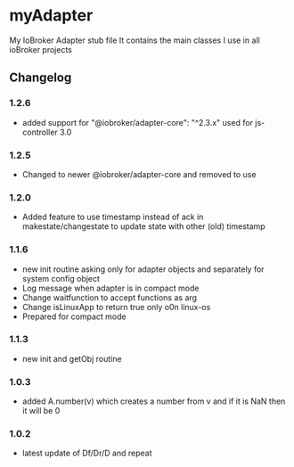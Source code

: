 # myAdapter

My IoBroker Adapter stub file
It contains the main classes I use in all ioBroker projects

## Changelog

### 1.2.6

* added support for  "@iobroker/adapter-core": "^2.3.x" used for js-controller 3.0

### 1.2.5

* Changed to newer @iobroker/adapter-core and removed to use 

### 1.2.0

* Added feature to use timestamp instead of ack in makestate/changestate to update state with other (old) timestamp

### 1.1.6

* new init routine asking only for adapter objects and separately for system config object
* Log message when adapter is in compact mode
* Change waitfunction to accept functions as arg
* Change isLinuxApp to return true only o0n linux-os
* Prepared for compact mode

### 1.1.3

* new init and getObj routine

### 1.0.3

* added A.number(v) which creates a number from v and if it is NaN then it will be 0

### 1.0.2

* latest update of Df/Dr/D and repeat